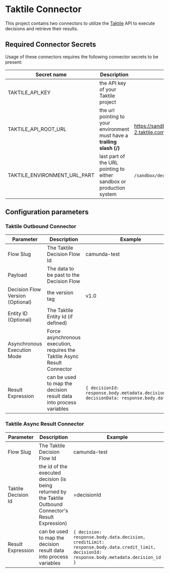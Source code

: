 # Taktile Connector

This project contains two connectors to utilize the [Taktile](https://taktile.com) API to execute decisions and retrieve their results.

## Required Connector Secrets
Usage of these connectors requires the following connector secrets to be present:

| Secret name | Description  |  Example |
|---|---|---|
|TAKTILE_API_KEY | the API key of your Taktile project | |
|TAKTILE_API_ROOT_URL|the url pointing to your environment must have a **trailing slash (/)**| https://sandbox.55f9f424.decide-2.taktile.com/ |
|TAKTILE_ENVIRONMENT_URL_PART| last part of the URL pointing to either sandbox or production system | ```/sandbox/decide``` OR ```/decide``` |


## Configuration parameters

### Taktile Outbound Connector

| Parameter | Description  |  Example |
|---|---|---|
| Flow Slug  |  The Taktile Decision Flow Id | camunda-test  |
|  Payload|  The data to be past to the Decision Flow |  |
| Decision Flow Version (Optional)  |  the version tag | v1.0 |
| Entity ID (Optional) | The Taktile Entity Id (if defined) | |
| Asynchronous Execution Mode | Force asynchronous execution, requires the Taktile Async Result Connector | |
| Result Expression  |  can be used to map the decision result data into process variables |   ```{ decisionId: response.body.metadata.decision_id, decisionData: response.body.data }```|


### Taktile Async Result Connector

| Parameter | Description  |  Example |
|---|---|---|
| Flow Slug  |  The Taktile Decision Flow Id | camunda-test  |
|  Taktile Decision Id |  the id of the executed decision (is being returned by the Taktile Outbound Connector's Result Expression) |  =decisionId |
| Result Expression  |  can be used to map the decision result data into process variables | ```{ decision: response.body.data.decision, creditLimit: response.body.data.credit_limit, decisionId: response.body.metadata.decision_id } ``` |
